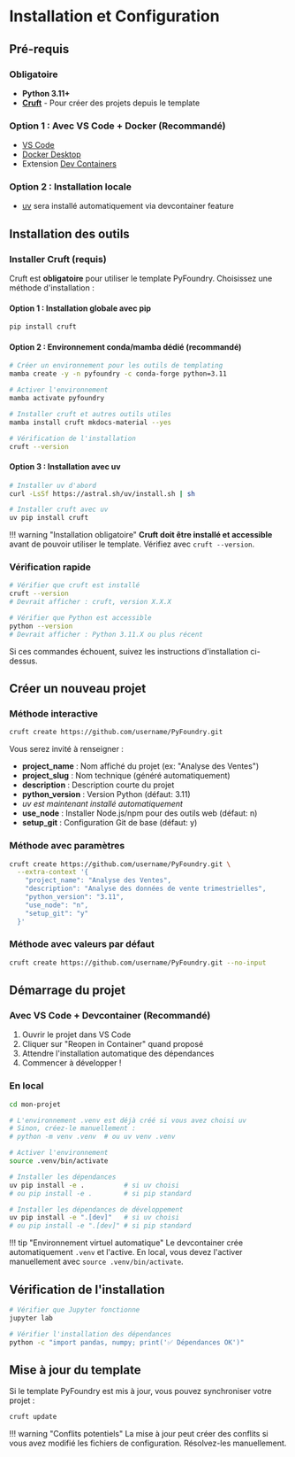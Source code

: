 # Installation et Configuration

## Pré-requis

### Obligatoire
- **Python 3.11+**
- **[Cruft](https://cruft.github.io/cruft/)** - Pour créer des projets depuis le template

### Option 1 : Avec VS Code + Docker (Recommandé)
- [VS Code](https://code.visualstudio.com/)
- [Docker Desktop](https://www.docker.com/products/docker-desktop/)
- Extension [Dev Containers](https://marketplace.visualstudio.com/items?itemName=ms-vscode-remote.remote-containers)

### Option 2 : Installation locale
- [uv](https://github.com/astral-sh/uv) sera installé automatiquement via devcontainer feature

## Installation des outils

### Installer Cruft (requis)

Cruft est **obligatoire** pour utiliser le template PyFoundry. Choisissez une méthode d'installation :

#### Option 1 : Installation globale avec pip
```bash
pip install cruft
```

#### Option 2 : Environnement conda/mamba dédié (recommandé)
```bash
# Créer un environnement pour les outils de templating
mamba create -y -n pyfoundry -c conda-forge python=3.11

# Activer l'environnement
mamba activate pyfoundry

# Installer cruft et autres outils utiles
mamba install cruft mkdocs-material --yes

# Vérification de l'installation
cruft --version
```

#### Option 3 : Installation avec uv
```bash
# Installer uv d'abord
curl -LsSf https://astral.sh/uv/install.sh | sh

# Installer cruft avec uv
uv pip install cruft
```

!!! warning "Installation obligatoire"
    **Cruft doit être installé et accessible** avant de pouvoir utiliser le template. Vérifiez avec `cruft --version`.

### Vérification rapide
```bash
# Vérifier que cruft est installé
cruft --version
# Devrait afficher : cruft, version X.X.X

# Vérifier que Python est accessible
python --version
# Devrait afficher : Python 3.11.X ou plus récent
```

Si ces commandes échouent, suivez les instructions d'installation ci-dessus.

## Créer un nouveau projet

### Méthode interactive
```bash
cruft create https://github.com/username/PyFoundry.git
```

Vous serez invité à renseigner :
- **project_name** : Nom affiché du projet (ex: "Analyse des Ventes")
- **project_slug** : Nom technique (généré automatiquement)
- **description** : Description courte du projet
- **python_version** : Version Python (défaut: 3.11)
- *uv est maintenant installé automatiquement*
- **use_node** : Installer Node.js/npm pour des outils web (défaut: n)
- **setup_git** : Configuration Git de base (défaut: y)

### Méthode avec paramètres
```bash
cruft create https://github.com/username/PyFoundry.git \
  --extra-context '{
    "project_name": "Analyse des Ventes",
    "description": "Analyse des données de vente trimestrielles",
    "python_version": "3.11",
    "use_node": "n",
    "setup_git": "y"
  }'
```

### Méthode avec valeurs par défaut
```bash
cruft create https://github.com/username/PyFoundry.git --no-input
```

## Démarrage du projet

### Avec VS Code + Devcontainer (Recommandé)
1. Ouvrir le projet dans VS Code
2. Cliquer sur "Reopen in Container" quand proposé
3. Attendre l'installation automatique des dépendances
4. Commencer à développer !

### En local
```bash
cd mon-projet

# L'environnement .venv est déjà créé si vous avez choisi uv
# Sinon, créez-le manuellement :
# python -m venv .venv  # ou uv venv .venv

# Activer l'environnement
source .venv/bin/activate

# Installer les dépendances
uv pip install -e .          # si uv choisi
# ou pip install -e .        # si pip standard

# Installer les dépendances de développement
uv pip install -e ".[dev]"   # si uv choisi
# ou pip install -e ".[dev]" # si pip standard
```

!!! tip "Environnement virtuel automatique"
    Le devcontainer crée automatiquement `.venv` et l'active. En local, vous devez l'activer manuellement avec `source .venv/bin/activate`.

## Vérification de l'installation

```bash
# Vérifier que Jupyter fonctionne
jupyter lab

# Vérifier l'installation des dépendances
python -c "import pandas, numpy; print('✅ Dépendances OK')"
```

## Mise à jour du template

Si le template PyFoundry est mis à jour, vous pouvez synchroniser votre projet :

```bash
cruft update
```

!!! warning "Conflits potentiels"
    La mise à jour peut créer des conflits si vous avez modifié les fichiers de configuration. Résolvez-les manuellement.